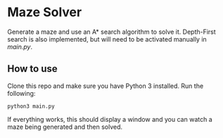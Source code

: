 # Maze Solver

Generate a maze and use an A* search algorithm to solve it. Depth-First search is also implemented, but will need to be activated manually in _main.py_.

## How to use
Clone this repo and make sure you have Python 3 installed. Run the following:
```
python3 main.py
```

If everything works, this should display a window and you can watch a maze being generated and then solved.